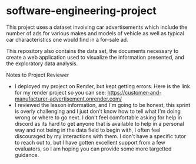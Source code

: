 # software-engineering-project

This project uses a dataset involving car advertisements which include the number of ads for various makes and models of vehicle as well as typical car characteristics one would find in a for-sale ad.

This repository also contains the data set, the documents necessary to create a web application used to visualize the information presented, and the exploratory data analysis.

Notes to Project Reviewer
- I deployed my project on Render, but kept getting errors.  Here is the link for my render project so you can see: https://customer-and-manufacturer-advertisement.onrender.com/
- I reviewed the lesson information, and I'm going to be honest, this sprint is overly challenging and I just don't know how to tell what I'm doing wrong or where to go next.  I don't feel comfortable asking for help in discord as its hard to get anyone that is available to help in a personal way and not being in the data field to begin with, I often feel discouraged by my interactions with them.  I don't have a specific tutor to reach out to, but I have gotten excellent support from a few evaluators, so I am hoping you can provide some more targetted guidance.
